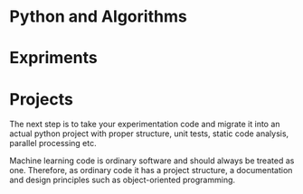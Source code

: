 # Python and Algorithms

# Expriments


# Projects
The next step is to take your experimentation code and migrate it into an actual python project with proper structure, unit tests, static code analysis, parallel processing etc.

Machine learning code is ordinary software and should always be treated as one. Therefore, as ordinary code it has a project structure, a documentation and design principles such as object-oriented programming.